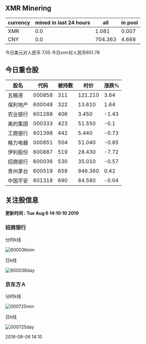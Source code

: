 ## XMR Minering

|currency|mined in last 24 hours|all|in pool|
|---|---|---|---|
|XMR|0.0|1.081|0.007|
|CNY|0.0|704.363|4.668|

今日美元对人民币 7.05	今日xmr对人民币651.78


## 今日重仓股 

|股名|代码|被持数|时价|涨跌%|
|---|---|---|---|---|
|五粮液|000858|311|121.210|3.64|
|保利地产|600048|322|13.610|1.64|
|农业银行|601288|406|3.450|-1.43|
|美的集团|000333|423|51.550|-0.1|
|工商银行|601398|442|5.440|-0.73|
|格力电器|000651|504|51.040|-0.85|
|伊利股份|600887|519|28.430|-7.72|
|招商银行|600036|530|35.010|-0.57|
|贵州茅台|600519|658|946.360|0.42|
|中国平安|601318|690|84.580|-0.04|

## 关注股信息
**更新时间 : Tue Aug  6 14:10:10 2019**
### 招商银行 
分时k线

![600036min](http://image.sinajs.cn/newchart/min/n/sh600036.gif)

日k线

![600036day](http://image.sinajs.cn/newchart/daily/n/sh600036.gif)

### 京东方Ａ 
分时k线

![000725min](http://image.sinajs.cn/newchart/min/n/sz000725.gif)

日k线

![000725day](http://image.sinajs.cn/newchart/daily/n/sz000725.gif)

2019-08-06 14:10